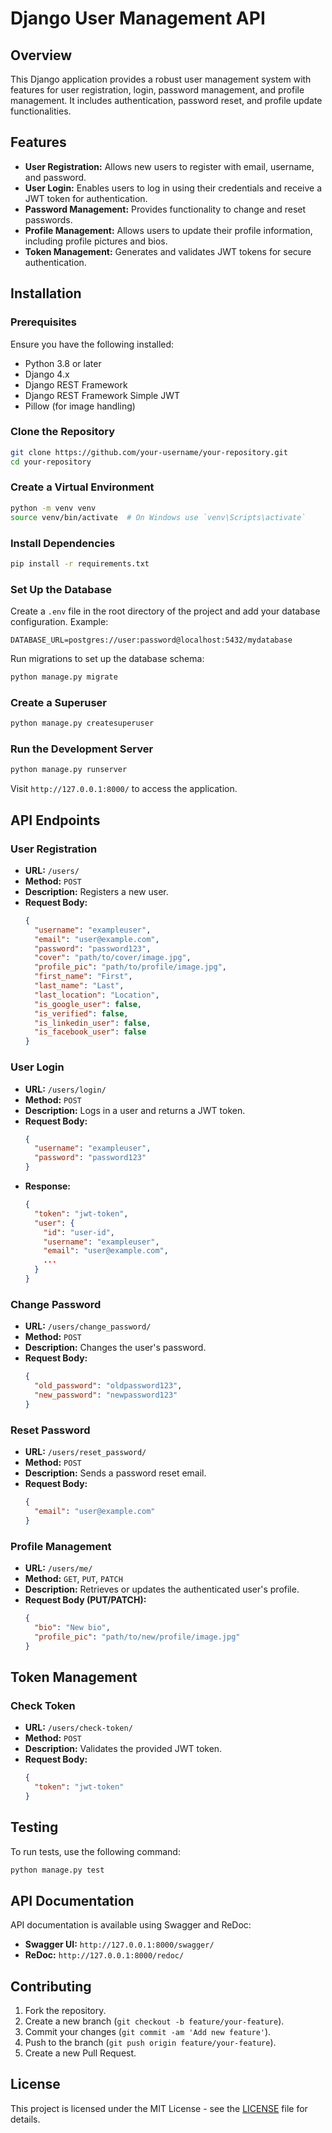 # Django User Management API

## Overview

This Django application provides a robust user management system with features for user registration, login, password management, and profile management. It includes authentication, password reset, and profile update functionalities.

## Features

- **User Registration:** Allows new users to register with email, username, and password.
- **User Login:** Enables users to log in using their credentials and receive a JWT token for authentication.
- **Password Management:** Provides functionality to change and reset passwords.
- **Profile Management:** Allows users to update their profile information, including profile pictures and bios.
- **Token Management:** Generates and validates JWT tokens for secure authentication.

## Installation

### Prerequisites

Ensure you have the following installed:
- Python 3.8 or later
- Django 4.x
- Django REST Framework
- Django REST Framework Simple JWT
- Pillow (for image handling)

### Clone the Repository

```bash
git clone https://github.com/your-username/your-repository.git
cd your-repository
```

### Create a Virtual Environment

```bash
python -m venv venv
source venv/bin/activate  # On Windows use `venv\Scripts\activate`
```

### Install Dependencies

```bash
pip install -r requirements.txt
```

### Set Up the Database

Create a `.env` file in the root directory of the project and add your database configuration. Example:

```
DATABASE_URL=postgres://user:password@localhost:5432/mydatabase
```

Run migrations to set up the database schema:

```bash
python manage.py migrate
```

### Create a Superuser

```bash
python manage.py createsuperuser
```

### Run the Development Server

```bash
python manage.py runserver
```

Visit `http://127.0.0.1:8000/` to access the application.

## API Endpoints

### User Registration

- **URL:** `/users/`
- **Method:** `POST`
- **Description:** Registers a new user.
- **Request Body:**
  ```json
  {
    "username": "exampleuser",
    "email": "user@example.com",
    "password": "password123",
    "cover": "path/to/cover/image.jpg",
    "profile_pic": "path/to/profile/image.jpg",
    "first_name": "First",
    "last_name": "Last",
    "last_location": "Location",
    "is_google_user": false,
    "is_verified": false,
    "is_linkedin_user": false,
    "is_facebook_user": false
  }
  ```

### User Login

- **URL:** `/users/login/`
- **Method:** `POST`
- **Description:** Logs in a user and returns a JWT token.
- **Request Body:**
  ```json
  {
    "username": "exampleuser",
    "password": "password123"
  }
  ```
- **Response:**
  ```json
  {
    "token": "jwt-token",
    "user": {
      "id": "user-id",
      "username": "exampleuser",
      "email": "user@example.com",
      ...
    }
  }
  ```

### Change Password

- **URL:** `/users/change_password/`
- **Method:** `POST`
- **Description:** Changes the user's password.
- **Request Body:**
  ```json
  {
    "old_password": "oldpassword123",
    "new_password": "newpassword123"
  }
  ```

### Reset Password

- **URL:** `/users/reset_password/`
- **Method:** `POST`
- **Description:** Sends a password reset email.
- **Request Body:**
  ```json
  {
    "email": "user@example.com"
  }
  ```

### Profile Management

- **URL:** `/users/me/`
- **Method:** `GET`, `PUT`, `PATCH`
- **Description:** Retrieves or updates the authenticated user's profile.
- **Request Body (PUT/PATCH):**
  ```json
  {
    "bio": "New bio",
    "profile_pic": "path/to/new/profile/image.jpg"
  }
  ```

## Token Management

### Check Token

- **URL:** `/users/check-token/`
- **Method:** `POST`
- **Description:** Validates the provided JWT token.
- **Request Body:**
  ```json
  {
    "token": "jwt-token"
  }
  ```

## Testing

To run tests, use the following command:

```bash
python manage.py test
```

## API Documentation

API documentation is available using Swagger and ReDoc:

- **Swagger UI:** `http://127.0.0.1:8000/swagger/`
- **ReDoc:** `http://127.0.0.1:8000/redoc/`

## Contributing

1. Fork the repository.
2. Create a new branch (`git checkout -b feature/your-feature`).
3. Commit your changes (`git commit -am 'Add new feature'`).
4. Push to the branch (`git push origin feature/your-feature`).
5. Create a new Pull Request.

## License

This project is licensed under the MIT License - see the [LICENSE](LICENSE) file for details.